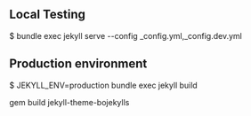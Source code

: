 
## Local Testing
$ bundle exec jekyll serve --config _config.yml,_config.dev.yml

## Production environment
$ JEKYLL_ENV=production bundle exec jekyll build


gem build jekyll-theme-bojekylls